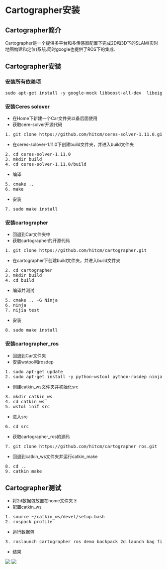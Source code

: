# Cartographer安装
## Cartographer简介
Cartographer是一个提供多平台和多传感器配置下完成2D和3D下的SLAM(实时地图构建和定位)系统.同时google也提供了ROS下的集成.
## Cartographer安装
### 安装所有依赖项
<pre>
sudo apt-get install -y google-mock libboost-all-dev  libeigen3-dev libgflags-dev libgoogle-glog-dev liblua5.2-dev libprotobuf-dev  libsuitesparse-dev libwebp-dev ninja-build protobuf-compiler python-sphinx  ros-kinetic-tf2-eigen libatlas-base-dev libsuitesparse-dev liblapack-dev
</pre>

### 安装Ceres solover
- 在Home下新建一个Car文件夹以备后面使用
- 获取cere-solver开源代码
<pre>1. git clone https://github.com/hitcm/ceres-solver-1.11.0.git</pre>
- 在ceres-solover-1.11.0下创建build文件夹，并进入build文件夹
<pre>
2. cd ceres-solver-1.11.0
3. mkdir build
4. cd ceres-solver-1.11.0/build</pre>
- 编译
<pre>5. cmake ..
6. make
</pre>
- 安装
<pre>7. sudo make install</pre>
### 安装cartographer
- 回退到Car文件夹中
- 获取cartographer的开源代码
<pre>
1. git clone https://github.com/hitcm/cartographer.git</pre>
- 在cartographer下创建build文件夹，并进入build文件夹
<pre>
2. cd cartographer
3. mkdir build
4. cd build
</pre>
- 编译并测试
<pre>
5. cmake .. -G Ninja
6. ninja
7. nijia test
</pre>
- 安装
<pre>
8. sudo make install
</pre>
### 安装cartographer_ros
- 回退到Car文件夹
- 安装wstool和rosdep
<pre>
1. sudo apt-get update
2. sudo apt-get install -y python-wstool python-rosdep ninja-build</pre>
- 创建catkin_ws文件夹并初始化src
<pre>
3. mkdir catkin_ws
4. cd catkin_ws
5. wstol init src
</pre>
- 进入src
<pre>
6. cd src
</pre>
- 获取cartographer_ros的源码
<pre>
7. git clone https://github.com/hitcm/cartographer_ros.git</pre>
- 回退到catkin_ws文件夹并运行catkin_make
<pre>
8. cd ..
9. catkin_make
</pre>
## Cartographer测试
- 将2d数据包放置在home文件夹下
- 配置catkin_ws
<pre>
1. source ~/catkin_ws/devel/setup.bash
2. rospack profile</pre>
- 运行数据包
<pre>
3. roslaunch cartographer_ros demo_backpack_2d.launch bag_filename:=${HOME}/Downloads/cartographer_paper_deutsches_museum.bag</pre>
- 结果

![](http://oeoh8qniz.bkt.clouddn.com/Lab5/result1.png?attname=)
![](http://oeoh8qniz.bkt.clouddn.com/Lab5/result2.png?attname=)